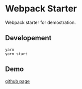 # Webpack Starter

Webpack starter for demostration.

## Developement

    yarn
    yarn start

## Demo

[github page](https://mirror-riddle.github.io/webpack-starter/demo)
